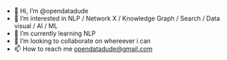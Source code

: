 - 👋 Hi, I’m @opendatadude 
- 👀 I’m interested in NLP / Network X / Knowledge Graph / Search / Data visual / AI / ML
- 🌱 I’m currently learning NLP
- 💞️ I’m looking to collaborate on whereever i can 
- 📫 How to reach me opendatadude@gmail.com

<!---
opendatadude/opendatadude is a ✨ special ✨ repository because its `README.md` (this file) appears on your GitHub profile.
You can click the Preview link to take a look at your changes.
--->
